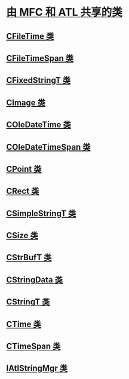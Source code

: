 # <a name="classes-shared-by-mfc-and-atlclasses-shared-by-mfc-and-atlmd"></a>[由 MFC 和 ATL 共享的类](classes-shared-by-mfc-and-atl.md)
## <a name="cfiletime-classcfiletime-classmd"></a>[CFileTime 类](cfiletime-class.md)
## <a name="cfiletimespan-classcfiletimespan-classmd"></a>[CFileTimeSpan 类](cfiletimespan-class.md)
## <a name="cfixedstringt-classcfixedstringt-classmd"></a>[CFixedStringT 类](cfixedstringt-class.md)
## <a name="cimage-classcimage-classmd"></a>[CImage 类](cimage-class.md)
## <a name="coledatetime-classcoledatetime-classmd"></a>[COleDateTime 类](coledatetime-class.md)
## <a name="coledatetimespan-classcoledatetimespan-classmd"></a>[COleDateTimeSpan 类](coledatetimespan-class.md)
## <a name="cpoint-classcpoint-classmd"></a>[CPoint 类](cpoint-class.md)
## <a name="crect-classcrect-classmd"></a>[CRect 类](crect-class.md)
## <a name="csimplestringt-classcsimplestringt-classmd"></a>[CSimpleStringT 类](csimplestringt-class.md)
## <a name="csize-classcsize-classmd"></a>[CSize 类](csize-class.md)
## <a name="cstrbuft-classcstrbuft-classmd"></a>[CStrBufT 类](cstrbuft-class.md)
## <a name="cstringdata-classcstringdata-classmd"></a>[CStringData 类](cstringdata-class.md)
## <a name="cstringt-classcstringt-classmd"></a>[CStringT 类](cstringt-class.md)
## <a name="ctime-classctime-classmd"></a>[CTime 类](ctime-class.md)
## <a name="ctimespan-classctimespan-classmd"></a>[CTimeSpan 类](ctimespan-class.md)
## <a name="iatlstringmgr-classiatlstringmgr-classmd"></a>[IAtlStringMgr 类](iatlstringmgr-class.md)
